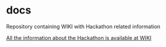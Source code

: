 docs
====

Repository containing WIKI with Hackathon related information


[All the information about the Hackathon is available at WIKI](https://github.com/microhackathon-2014-10-Riga/docs/wiki)
